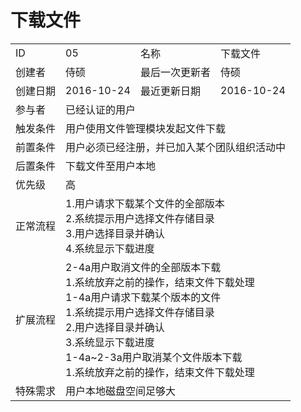 # 下载文件
<table>
<tbody>
<tr><td>ID</td><td>05</td><td>名称</td><td>下载文件</td></tr>
<tr><td>创建者</td><td>侍硕</td><td>最后一次更新者</td><td>侍硕</td></tr>
<tr><td>创建日期</td><td>2016-10-24</td><td>最近更新日期</td><td>2016-10-24</td></tr>
<tr><td>参与者</td><td colspan="3">已经认证的用户</td></tr>
<tr><td>触发条件</td><td colspan="3">用户使用文件管理模块发起文件下载</td></tr>
<tr><td>前置条件</td><td colspan="3">用户必须已经注册，并已加入某个团队组织活动中</td></tr>
<tr><td>后置条件</td><td colspan="3">下载文件至用户本地</td></tr>
<tr><td>优先级</td><td colspan="3">高</td></tr>
<tr><td>正常流程</td><td colspan="3">
1.用户请求下载某个文件的全部版本<br>
2.系统提示用户选择文件存储目录<br>
3.用户选择目录并确认<br>
4.系统显示下载进度<br>
</td></tr>
<tr><td>扩展流程</td><td colspan="3">
2-4a用户取消文件的全部版本下载<br>
1.系统放弃之前的操作，结束文件下载处理<br>
1-4a用户请求下载某个版本的文件<br>
1.系统提示用户选择文件存储目录<br>
2.用户选择目录并确认<br>
3.系统显示下载进度<br>
1-4a~2-3a用户取消某个文件版本下载<br>
1.系统放弃之前的操作，结束文件下载处理<br>
</td></tr>
<tr><td>特殊需求</td><td colspan="3">用户本地磁盘空间足够大</td></tr>
</tbody>
</table>
